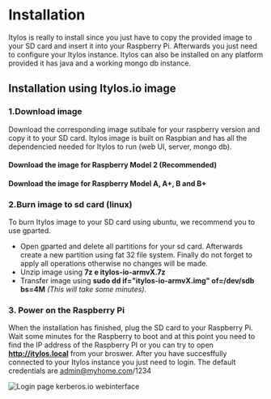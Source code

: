 # Installation
Itylos is really to install since you just have to copy the provided image to your SD card and insert it into your Raspberry Pi. Afterwards you just need to configure your Itylos instance. Itylos can also be installed on any platform provided it has java and a working mongo db instance.


## Installation using Itylos.io image

### 1.Download image
Download the corresponding image sutibale for your raspberry version and copy it to your SD card. Itylos image is built on Raspbian and has all the dependencied needed for Itylos to run (web UI, server, mongo db).
#### Download the image for Raspberry Model 2 (Recommended)
#### Download the image for Raspberry Model A, A+, B and B+

### 2.Burn image to sd card (linux)
To burn Itylos image to your SD card using ubuntu, we recommend you to use gparted. 
-  Open gparted and delete all partitions for your sd card. Afterwards create a new partition using fat 32 file system. Finally do not forget to apply all operations otherwise no changes will be made.
-  Unzip image using **7z e itylos-io-armvX.7z**
-  Transfer image using **sudo dd if="itylos-io-armvX.img" of=/dev/sdb bs=4M** *(This will take some minutes)*. 

### 3. Power on the Raspberry Pi
When the installation has finished, plug the SD card to your Raspberry Pi. Wait some minutes for the Raspberry to boot and at this point you need to find the IP address of the Raspberry PI or you can try to open **http://itylos.local** from your broswer. After you have succesffully connected to your Itylos instance you just need to login. The default credentials are admin@myhome.com/1234

![Login page kerberos.io webinterface](1_how-to-access.png)
